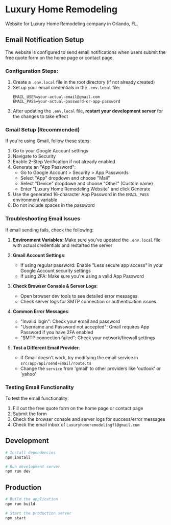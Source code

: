 # Luxury Home Remodeling

Website for Luxury Home Remodeling company in Orlando, FL.

## Email Notification Setup

The website is configured to send email notifications when users submit the free quote form on the home page or contact page.

### Configuration Steps:

1. Create a `.env.local` file in the root directory (if not already created)
2. Set up your email credentials in the `.env.local` file:
   ```
   EMAIL_USER=your-actual-email@gmail.com
   EMAIL_PASS=your-actual-password-or-app-password
   ```
3. After updating the `.env.local` file, **restart your development server** for the changes to take effect

### Gmail Setup (Recommended)

If you're using Gmail, follow these steps:

1. Go to your Google Account settings
2. Navigate to Security
3. Enable 2-Step Verification if not already enabled
4. Generate an "App Password":
   - Go to Google Account > Security > App Passwords
   - Select "App" dropdown and choose "Mail"
   - Select "Device" dropdown and choose "Other" (Custom name)
   - Enter "Luxury Home Remodeling Website" and click Generate
5. Use the generated 16-character App Password in the `EMAIL_PASS` environment variable
6. Do not include spaces in the password

### Troubleshooting Email Issues

If email sending fails, check the following:

1. **Environment Variables**: Make sure you've updated the `.env.local` file with actual credentials and restarted the server
   
2. **Gmail Account Settings**:
   - If using regular password: Enable "Less secure app access" in your Google Account security settings
   - If using 2FA: Make sure you're using a valid App Password
   
3. **Check Browser Console & Server Logs**:
   - Open browser dev tools to see detailed error messages
   - Check server logs for SMTP connection or authentication issues
   
4. **Common Error Messages**:
   - "Invalid login": Check your email and password
   - "Username and Password not accepted": Gmail requires App Password if you have 2FA enabled
   - "SMTP connection failed": Check your network/firewall settings
   
5. **Test a Different Email Provider**:
   - If Gmail doesn't work, try modifying the email service in `src/app/api/send-email/route.ts`
   - Change the `service` from 'gmail' to other providers like 'outlook' or 'yahoo'

### Testing Email Functionality

To test the email functionality:
1. Fill out the free quote form on the home page or contact page
2. Submit the form
3. Check the browser console and server logs for success/error messages
4. Check the email inbox of `Luxuryhomeremodelingfl@gmail.com`

## Development

```bash
# Install dependencies
npm install

# Run development server
npm run dev
```

## Production

```bash
# Build the application
npm run build

# Start the production server
npm start
``` 